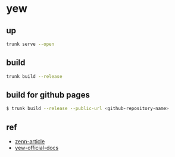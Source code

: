 # yew

## up
```bash
trunk serve --open
```

## build
```bash
trunk build --release
```

## build for github pages
```bash
$ trunk build --release --public-url <github-repository-name>
```

## ref
- [zenn-article](https://zenn.dev/azukiazusa/articles/rust-base-web-front-fremework-yew)
- [yew-official-docs](https://yew.rs/ja/)